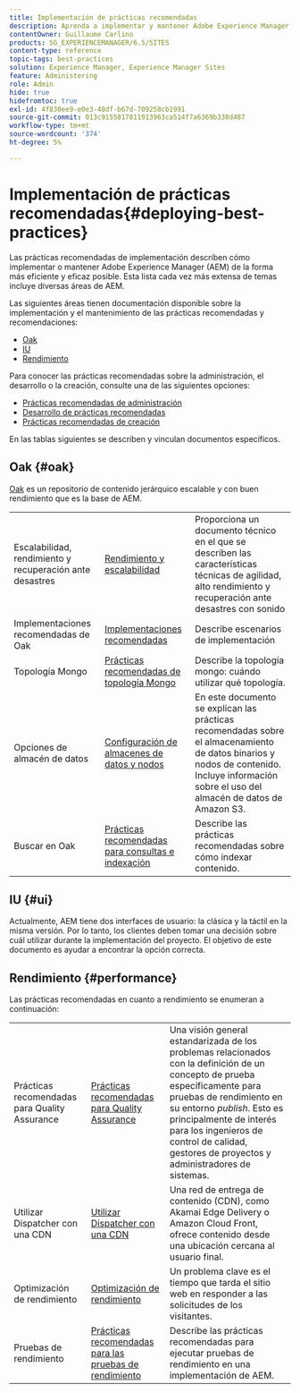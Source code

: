```yaml
---
title: Implementación de prácticas recomendadas
description: Aprenda a implementar y mantener Adobe Experience Manager (AEM) de la forma más eficiente y eficaz posible.
contentOwner: Guillaume Carlino
products: SG_EXPERIENCEMANAGER/6.5/SITES
content-type: reference
topic-tags: best-practices
solution: Experience Manager, Experience Manager Sites
feature: Administering
role: Admin
hide: true
hidefromtoc: true
exl-id: 4f830ee9-e0e3-48df-b67d-709258cb1991
source-git-commit: 013c9155817811913963ca514f7a6369b338d487
workflow-type: tm+mt
source-wordcount: '374'
ht-degree: 5%

---
```


# Implementación de prácticas recomendadas{#deploying-best-practices}

Las prácticas recomendadas de implementación describen cómo implementar o mantener Adobe Experience Manager (AEM) de la forma más eficiente y eficaz posible. Esta lista cada vez más extensa de temas incluye diversas áreas de AEM.

Las siguientes áreas tienen documentación disponible sobre la implementación y el mantenimiento de las prácticas recomendadas y recomendaciones:

* [Oak](#oak)
* [IU](#ui)
* [Rendimiento](#performance)

Para conocer las prácticas recomendadas sobre la administración, el desarrollo o la creación, consulte una de las siguientes opciones:

* [Prácticas recomendadas de administración](/help/sites-administering/administer-best-practices.md)
* [Desarrollo de prácticas recomendadas](/help/sites-developing/best-practices.md)
* [Prácticas recomendadas de creación](/help/sites-authoring/best-practices.md)

En las tablas siguientes se describen y vinculan documentos específicos.

## Oak {#oak}

[Oak](/help/sites-deploying/platform.md) es un repositorio de contenido jerárquico escalable y con buen rendimiento que es la base de AEM.

<table>
 <tbody>
  <tr>
   <td><p>Escalabilidad, rendimiento y recuperación ante desastres</p> </td>
   <td><a href="/help/sites-deploying/performance.md">Rendimiento y escalabilidad</a></td>
   <td>Proporciona un documento técnico en el que se describen las características técnicas de agilidad, alto rendimiento y recuperación ante desastres con sonido</td>
  </tr>
  <tr>
   <td>Implementaciones recomendadas de Oak</td>
   <td><a href="/help/sites-deploying/recommended-deploys.md">Implementaciones recomendadas</a></td>
   <td>Describe escenarios de implementación</td>
  </tr>
  <tr>
   <td>Topología Mongo</td>
   <td><a href="/help/sites-deploying/recommended-deploys.md">Prácticas recomendadas de topología Mongo</a></td>
   <td>Describe la topología mongo: cuándo utilizar qué topología.</td>
  </tr>
  <tr>
   <td>Opciones de almacén de datos</td>
   <td><a href="/help/sites-deploying/data-store-config.md">Configuración de almacenes de datos y nodos</a></td>
   <td>En este documento se explican las prácticas recomendadas sobre el almacenamiento de datos binarios y nodos de contenido. Incluye información sobre el uso del almacén de datos de Amazon S3.</td>
  </tr>
  <tr>
   <td>Buscar en Oak</td>
   <td><a href="/help/sites-deploying/best-practices-for-queries-and-indexing.md">Prácticas recomendadas para consultas e indexación</a><br /> </td>
   <td>Describe las prácticas recomendadas sobre cómo indexar contenido.</td>
  </tr>
 </tbody>
</table>

## IU {#ui}

Actualmente, AEM tiene dos interfaces de usuario: la clásica y la táctil en la misma versión. Por lo tanto, los clientes deben tomar una decisión sobre cuál utilizar durante la implementación del proyecto. El objetivo de este documento es ayudar a encontrar la opción correcta.

## Rendimiento {#performance}

Las prácticas recomendadas en cuanto a rendimiento se enumeran a continuación:

<table>
 <tbody>
  <tr>
   <td>Prácticas recomendadas para Quality Assurance</td>
   <td><a href="/help/sites-deploying/configuring-performance.md#best-practices-for-quality-assurance">Prácticas recomendadas para Quality Assurance</a></td>
   <td>Una visión general estandarizada de los problemas relacionados con la definición de un concepto de prueba específicamente para pruebas de rendimiento en su entorno <em>publish</em>. Esto es principalmente de interés para los ingenieros de control de calidad, gestores de proyectos y administradores de sistemas.</td>
  </tr>
  <tr>
   <td>Utilizar Dispatcher con una CDN</td>
   <td><a href="https://experienceleague.adobe.com/docs/experience-manager-dispatcher/using/dispatcher.html?lang=es#using-dispatcher-with-a-cdn">Utilizar Dispatcher con una CDN</a></td>
   <td>Una red de entrega de contenido (CDN), como Akamai Edge Delivery o Amazon Cloud Front, ofrece contenido desde una ubicación cercana al usuario final.</td>
  </tr>
  <tr>
   <td>Optimización de rendimiento</td>
   <td><a href="/help/sites-deploying/configuring-performance.md">Optimización de rendimiento</a></td>
   <td>Un problema clave es el tiempo que tarda el sitio web en responder a las solicitudes de los visitantes.</td>
  </tr>
  <tr>
   <td>Pruebas de rendimiento</td>
   <td><a href="/help/sites-deploying/best-practices-for-performance-testing.md">Prácticas recomendadas para las pruebas de rendimiento</a></td>
   <td>Describe las prácticas recomendadas para ejecutar pruebas de rendimiento en una implementación de AEM.<br /> </td>
  </tr>
 </tbody>
</table>
